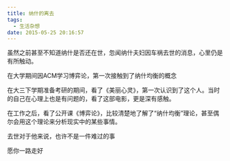 ```yaml
---
title: 纳什的离去
tags:
  - 生活杂想
date: 2015-05-25 20:16:57
---
```


虽然之前甚至不知道纳什是否还在世，忽闻纳什夫妇因车祸去世的消息，心里仍是有所触动。

在大学期间因ACM学习博弈论，第一次接触到了纳什均衡的概念

在大三下学期准备考研的期间，看了《美丽心灵》，第一次认识到了这个人。当时的自己在心理上也是有问题的，看了这部电影，更是深有感触。

在工作之后，看了公开课《博弈论》，比较清楚地了解了“纳什均衡”理论，甚至偶尔会用这个理论来分析现实中的某些事情。

去世对于他来说，也许不是一件难过的事

愿你一路走好

&nbsp;